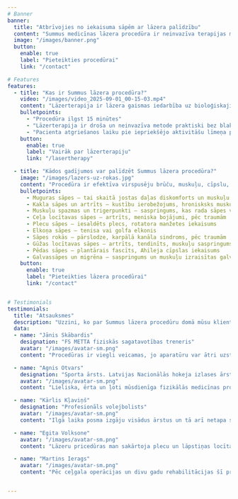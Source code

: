 ```yaml
---
# Banner
banner:
  title: "Atbrīvojies no iekaisuma sāpēm ar lāzera palīdzību"
  content: "Summus medicīnas lāzera procedūra ir neinvazīva terapijas metode sāpju mazināšanai, asins cirkulācijas uzlabošanai un iekaisumu ārstēšanai."
  image: "/images/banner.png"
  button:
    enable: true
    label: "Pieteikties procedūrai"
    link: "/contact"

# Features
features:
  - title: "Kas ir Summus lāzera procedūra?"
    video: "/images/video_2025-09-01_00-15-03.mp4"
    content: "Lāzerterapija ir lāzera gaismas iedarbība uz bioloģiskajiem audiem. Tās mērķis ir stimulēt šūnu procesus un pastiprināt bioķīmisko mehānismu aktivizāciju, kuri veicina dzīšanu, sāpju mazināšanu, iekaisuma mazināšanu un audu reģenerāciju."
    bulletpoints:
      - "Procedūra ilgst 15 minūtes"
      - "Lāzerterapija ir droša un neinvazīva metode praktiski bez blakusparādībām"
      - "Pacienta atgriešanos laiku pie iepriekšējo aktivitāšu līmeņa paātrina par 50%"
    button:
      enable: true
      label: "Vairāk par lāzerterapiju"
      link: "/lasertherapy"

  - title: "Kādos gadījumos var palīdzēt Summus lāzera procedūra?"
    image: "/images/lazers-uz-rokas.jpg"
    content: "Procedūra ir efektīva virspusēju brūču, muskuļu, cīpslu, locītavu traumu, kā arī dziļu neiroloģisku problēmu gadījumā."
    bulletpoints:
      - Muguras sāpes – tai skaitā jostas daļas diskomforts un muskuļu saspringums
      - Kakla sāpes un artrīts – kustību ierobežojums, hronisksks muskuļu saspringums
      - Muskuļu spazmas un trigerpunkti – saspringums, kas rada sāpes vai ierobežo kustības
      - Ceļa locītavas sāpes – artrīts, meniska bojājumi, pēc traumām
      - Plecu sāpes – iesaldēts plecs, rotatora manžetes iekaisums
      - Elkoņa sāpes – tenisa vai golfa elkonis
      - Sāpes rokās – pārslodze, karpālā kanāla sindroms, pēc traumām
      - Gūžas locītavas sāpes – artrīts, tendinīts, muskuļu saspringums
      - Pēdas sāpes – plantārais fascīts, Ahileja cīpslas iekaisums
      - Galvassāpes un migrēna – saspringums un muskuļu izraisītas galvassāpes
    button:
      enable: true
      label: "Pieteikties lāzera procedūrai"
      link: "/contact"


# Testimonials
testimonials:
  title: "Atsauksmes"
  description: "Uzzini, ko par Summus lāzera procedūru domā mūsu klienti!"
  data:
  - name: "Jānis Skābardis"
    designation: "FS METTA fiziskās sagatavotības treneris"
    avatar: "/images/avatar-sm.png"
    content: "Procedūras ir viegli veicamas, jo aparatūru var ātri uzstādīt gandrīz jebkurā vietā, arī šauros apstākļos, piemēram, ģērbtuvēs. Tas ļauj izmantot terapiju ne tikai ārsta kabinetā. Lāzerprocedūras būtiski palīdzēja atlabšanas procesā pēc traumām."

  - name: "Agnis Otvars"
    designation: "Sporta ārsts. Latvijas Nacionālās hokeja izlases ārsts 2022. - 2025."
    avatar: "/images/avatar-sm.png"
    content: "Lieliska, ērta un ļoti mūsdienīga fizikālās medicīnas procedūra, kas praksē sevi attaisnojusi kā potents sāpju mazinošs un dzīšanu stimulējošs papildrīks."

  - name: "Kārlis Kļaviņš"
    designation: "Profesionāls volejbolists"
    avatar: "/images/avatar-sm.png"
    content: "Ilgā laika posma izgāju visādus ārstus un tā arī netapa skaidrs kas man par kaiti. Pamēģināju Summus lāzeru uzstarot sāpīgajai vietai un palīdzēja!"

  - name: "Egita Volksone"
    avatar: "/images/avatar-sm.png"
    content: "Lāzeru pricedūras man sakārtoja plecu un lāpstiņas locītavu. Esmu ļoti pateicīga un varu spēlēt pludmales volejbolu bez ierobežojumiem. Liels paldies 🙏💫"

  - name: "Martins Ierags"
    avatar: "/images/avatar-sm.png"
    content: "Pēc ceļgala operācijas un divu gadu rehabilitācijas šī procedūra man bija īsts gamechanger – tā atgrieza cerību un kustību brīvību."


---
```


<!-- ### Gallery

{{< gallery dir="images/gallery" class="" height="400" width="400" webp="true" command="Fit" option="" zoomable="true" >}}

<hr> -->

